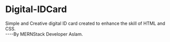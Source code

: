 # Digital-IDCard
Simple and Creative digital ID card created to enhance the skill of HTML and CSS.
<br>
----By MERNStack Developer Aslam.

